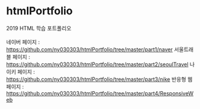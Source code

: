 # htmlPortfolio
2019 HTML 학습 포트폴리오
<br><br>
네이버 페이지 : https://github.com/ny030303/htmlPortfolio/tree/master/part1/naver
서울트래블 페이지 : https://github.com/ny030303/htmlPortfolio/tree/master/part2/seoulTravel
나이키 페이지 : https://github.com/ny030303/htmlPortfolio/tree/master/part3/nike
반응형 웹 페이지 : https://github.com/ny030303/htmlPortfolio/tree/master/part4/ResponsiveWeb
